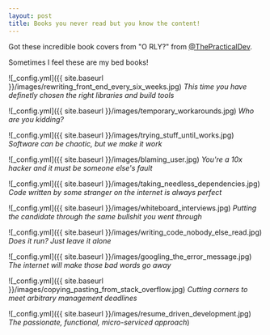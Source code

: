 ```yaml
---
layout: post
title: Books you never read but you know the content!
---
```


Got these incredible book covers from "O RLY?" from [@ThePracticalDev](https://twitter.com/ThePracticalDev).

Sometimes I feel these are my bed books!

![_config.yml]({{ site.baseurl }}/images/rewriting_front_end_every_six_weeks.jpg)
*This time you have definetly chosen the right libraries and build tools*



![_config.yml]({{ site.baseurl }}/images/temporary_workarounds.jpg)
*Who are you kidding?*



![_config.yml]({{ site.baseurl }}/images/trying_stuff_until_works.jpg)
*Software can be chaotic, but we make it work*



![_config.yml]({{ site.baseurl }}/images/blaming_user.jpg)
*You're a 10x hacker and it must be someone else's fault*



![_config.yml]({{ site.baseurl }}/images/taking_needless_dependencies.jpg)
*Code written by some stranger on the internet is always perfect*



![_config.yml]({{ site.baseurl }}/images/whiteboard_interviews.jpg)
*Putting the candidate through the same bullshit you went through*



![_config.yml]({{ site.baseurl }}/images/writing_code_nobody_else_read.jpg)
*Does it run? Just leave it alone*



![_config.yml]({{ site.baseurl }}/images/googling_the_error_message.jpg)
*The internet will make those bad words go away*



![_config.yml]({{ site.baseurl }}/images/copying_pasting_from_stack_overflow.jpg)
*Cutting corners to meet arbitrary management deadlines*



![_config.yml]({{ site.baseurl }}/images/resume_driven_development.jpg)
*The passionate, functional, micro-serviced approach*)

